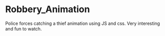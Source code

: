 # Robbery_Animation
Police forces catching a thief animation using JS and css. Very interesting and fun to watch.
